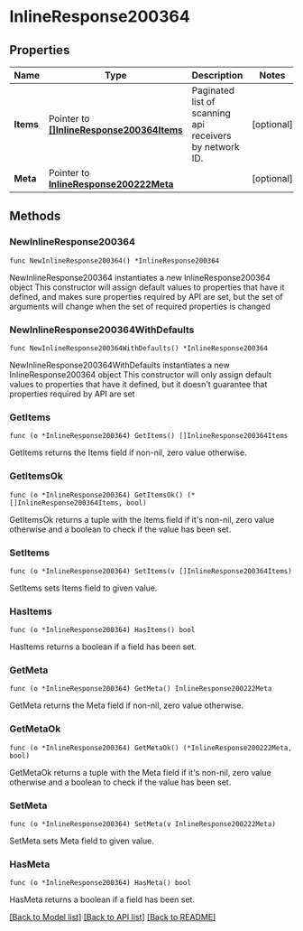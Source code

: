 # InlineResponse200364

## Properties

Name | Type | Description | Notes
------------ | ------------- | ------------- | -------------
**Items** | Pointer to [**[]InlineResponse200364Items**](InlineResponse200364Items.md) | Paginated list of scanning api receivers by network ID. | [optional] 
**Meta** | Pointer to [**InlineResponse200222Meta**](InlineResponse200222Meta.md) |  | [optional] 

## Methods

### NewInlineResponse200364

`func NewInlineResponse200364() *InlineResponse200364`

NewInlineResponse200364 instantiates a new InlineResponse200364 object
This constructor will assign default values to properties that have it defined,
and makes sure properties required by API are set, but the set of arguments
will change when the set of required properties is changed

### NewInlineResponse200364WithDefaults

`func NewInlineResponse200364WithDefaults() *InlineResponse200364`

NewInlineResponse200364WithDefaults instantiates a new InlineResponse200364 object
This constructor will only assign default values to properties that have it defined,
but it doesn't guarantee that properties required by API are set

### GetItems

`func (o *InlineResponse200364) GetItems() []InlineResponse200364Items`

GetItems returns the Items field if non-nil, zero value otherwise.

### GetItemsOk

`func (o *InlineResponse200364) GetItemsOk() (*[]InlineResponse200364Items, bool)`

GetItemsOk returns a tuple with the Items field if it's non-nil, zero value otherwise
and a boolean to check if the value has been set.

### SetItems

`func (o *InlineResponse200364) SetItems(v []InlineResponse200364Items)`

SetItems sets Items field to given value.

### HasItems

`func (o *InlineResponse200364) HasItems() bool`

HasItems returns a boolean if a field has been set.

### GetMeta

`func (o *InlineResponse200364) GetMeta() InlineResponse200222Meta`

GetMeta returns the Meta field if non-nil, zero value otherwise.

### GetMetaOk

`func (o *InlineResponse200364) GetMetaOk() (*InlineResponse200222Meta, bool)`

GetMetaOk returns a tuple with the Meta field if it's non-nil, zero value otherwise
and a boolean to check if the value has been set.

### SetMeta

`func (o *InlineResponse200364) SetMeta(v InlineResponse200222Meta)`

SetMeta sets Meta field to given value.

### HasMeta

`func (o *InlineResponse200364) HasMeta() bool`

HasMeta returns a boolean if a field has been set.


[[Back to Model list]](../README.md#documentation-for-models) [[Back to API list]](../README.md#documentation-for-api-endpoints) [[Back to README]](../README.md)



